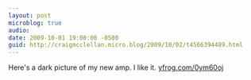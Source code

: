 ```yaml
---
layout: post
microblog: true
audio: 
date: 2009-10-01 19:00:00 -0500
guid: http://craigmcclellan.micro.blog/2009/10/02/t4566394489.html
---
```

Here's a dark picture of my new amp. I like it.  [yfrog.com/0ym60oj](http://yfrog.com/0ym60oj)
